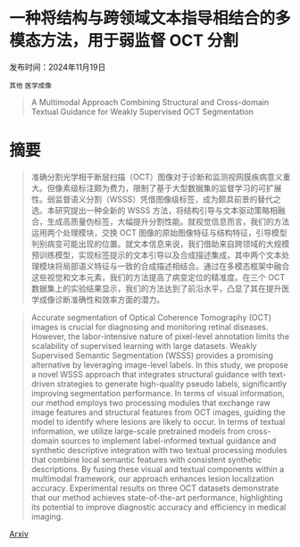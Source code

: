 # 一种将结构与跨领域文本指导相结合的多模态方法，用于弱监督 OCT 分割

发布时间：2024年11月19日

`其他` `医学成像`

> A Multimodal Approach Combining Structural and Cross-domain Textual Guidance for Weakly Supervised OCT Segmentation

# 摘要

> 准确分割光学相干断层扫描（OCT）图像对于诊断和监测视网膜疾病意义重大。但像素级标注颇为费力，限制了基于大型数据集的监督学习的可扩展性。弱监督语义分割（WSSS）凭借图像级标签，成为颇具前景的替代之选。本研究提出一种全新的 WSSS 方法，将结构引导与文本驱动策略相融合，生成高质量伪标签，大幅提升分割性能。就视觉信息而言，我们的方法运用两个处理模块，交换 OCT 图像的原始图像特征与结构特征，引导模型判别病变可能出现的位置。就文本信息来说，我们借助来自跨领域的大规模预训练模型，实现标签提示的文本引导以及合成描述集成，其中两个文本处理模块将局部语义特征与一致的合成描述相结合。通过在多模态框架中融合这些视觉和文本元素，我们的方法提高了病变定位的精准度。在三个 OCT 数据集上的实验结果显示，我们的方法达到了前沿水平，凸显了其在提升医学成像诊断准确性和效率方面的潜力。

> Accurate segmentation of Optical Coherence Tomography (OCT) images is crucial for diagnosing and monitoring retinal diseases. However, the labor-intensive nature of pixel-level annotation limits the scalability of supervised learning with large datasets. Weakly Supervised Semantic Segmentation (WSSS) provides a promising alternative by leveraging image-level labels. In this study, we propose a novel WSSS approach that integrates structural guidance with text-driven strategies to generate high-quality pseudo labels, significantly improving segmentation performance. In terms of visual information, our method employs two processing modules that exchange raw image features and structural features from OCT images, guiding the model to identify where lesions are likely to occur. In terms of textual information, we utilize large-scale pretrained models from cross-domain sources to implement label-informed textual guidance and synthetic descriptive integration with two textual processing modules that combine local semantic features with consistent synthetic descriptions. By fusing these visual and textual components within a multimodal framework, our approach enhances lesion localization accuracy. Experimental results on three OCT datasets demonstrate that our method achieves state-of-the-art performance, highlighting its potential to improve diagnostic accuracy and efficiency in medical imaging.

[Arxiv](https://arxiv.org/abs/2411.12615)